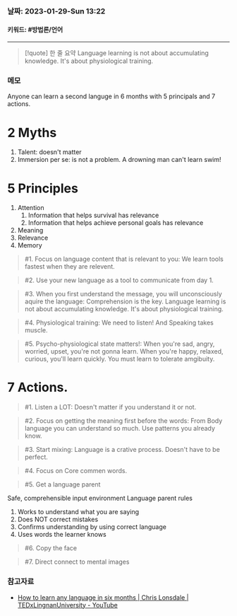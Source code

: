 
### 날짜:   2023-01-29-Sun 13:22
#### 키워드: #방법론/언어
-----
>[!quote] 한 줄 요약
>Language learning is not about accumulating knowledge. It's about physiological training.

### 메모
Anyone can learn a second languge in 6 months with 5 principals and 7 actions.

# 2 Myths
1. Talent: doesn't matter
2. Immersion per se: is not a problem. A drowning man can't learn swim!

# 5 Principles
1. Attention
	1. Information that helps survival has relevance
	2. Information that helps achieve personal goals has relevance
2. Meaning
3. Relevance
4. Memory

>#1. Focus on language content that is relevant to you: We learn tools fastest when they are relevent.

>#2. Use your new language as a tool to communicate from day 1.

> #3. When you first understand the message, you will unconsciously aquire the language: Comprehension is the key. Language learning is not about accumulating knowledge. It's about physiological training.

>#4. Physiological training: We need to listen! And Speaking takes muscle.

> #5. Psycho-physiological state matters!: When you're sad, angry, worried, upset, you're not gonna learn. When you're happy, relaxed, curious, you'll learn quickly. You must learn to tolerate amgibuity.

# 7 Actions.

>#1. Listen a LOT: Doesn't matter if you understand it or not.

>#2. Focus on getting the meaning first before the words: From Body language you can understand so much. Use patterns you already know.

> #3. Start mixing: Language is a crative process. Doesn't have to be perfect.

>#4. Focus on Core commen words.

>#5. Get a language parent

Safe, comprehensible input environment
Language parent rules
1. Works to understand what you are saying
2. Does NOT correct mistakes
3. Confirms understanding by using correct language
4. Uses words the learner knows

>#6. Copy the face

>#7. Direct connect to mental images

### 참고자료
- [How to learn any language in six months | Chris Lonsdale | TEDxLingnanUniversity - YouTube](https://youtu.be/d0yGdNEWdn0)